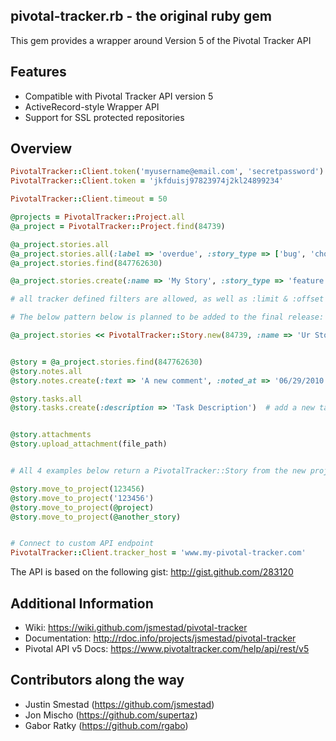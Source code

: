 ## pivotal-tracker.rb - the original ruby gem

This gem provides a wrapper around Version 5 of the Pivotal Tracker API

## Features

* Compatible with Pivotal Tracker API version 5
* ActiveRecord-style Wrapper API
* Support for SSL protected repositories

## Overview
```ruby
PivotalTracker::Client.token('myusername@email.com', 'secretpassword')        # Automatically fetch API Token
PivotalTracker::Client.token = 'jkfduisj97823974j2kl24899234'                 # Manually set API Token

PivotalTracker::Client.timeout = 50                                           # Set timeout on the connection with pivotal. Default is 60 seconds

@projects = PivotalTracker::Project.all                                       # return all projects
@a_project = PivotalTracker::Project.find(84739)                              # find project with a given ID

@a_project.stories.all                                                        # return all stories for "a_project"
@a_project.stories.all(:label => 'overdue', :story_type => ['bug', 'chore'])  # return all stories that match the passed filters
@a_project.stories.find(847762630)                                            # find story with a given ID

@a_project.stories.create(:name => 'My Story', :story_type => 'feature')      # create a story for this project

# all tracker defined filters are allowed, as well as :limit & :offset for pagination

# The below pattern below is planned to be added to the final release:

@a_project.stories << PivotalTracker::Story.new(84739, :name => 'Ur Story')   # same as earlier story creation, useful for copying/cloning from proj


@story = @a_project.stories.find(847762630)
@story.notes.all                                                              # return all notes (comments) for a story
@story.notes.create(:text => 'A new comment', :noted_at => '06/29/2010 05:00 EST')  # add a new note

@story.tasks.all                                                              # return all tasks for a story
@story.tasks.create(:description => 'Task Description')  # add a new task


@story.attachments                                                            # return an array of all attachment items (data only, not the files)
@story.upload_attachment(file_path)                                           # add a file attachment to @story that can be found at file_path


# All 4 examples below return a PivotalTracker::Story from the new project, with the same story ID

@story.move_to_project(123456)                                                # move @story to the project with ID 123456
@story.move_to_project('123456')                                              # same as above
@story.move_to_project(@project)                                              # move @story to @project
@story.move_to_project(@another_story)                                        # move @story into the same project as @another_story


# Connect to custom API endpoint
PivotalTracker::Client.tracker_host = 'www.my-pivotal-tracker.com'
```
The API is based on the following gist: http://gist.github.com/283120

## Additional Information

* Wiki: https://wiki.github.com/jsmestad/pivotal-tracker
* Documentation: http://rdoc.info/projects/jsmestad/pivotal-tracker
* Pivotal API v5 Docs: https://www.pivotaltracker.com/help/api/rest/v5

## Contributors along the way

* Justin Smestad (https://github.com/jsmestad)
* Jon Mischo (https://github.com/supertaz)
* Gabor Ratky (https://github.com/rgabo)